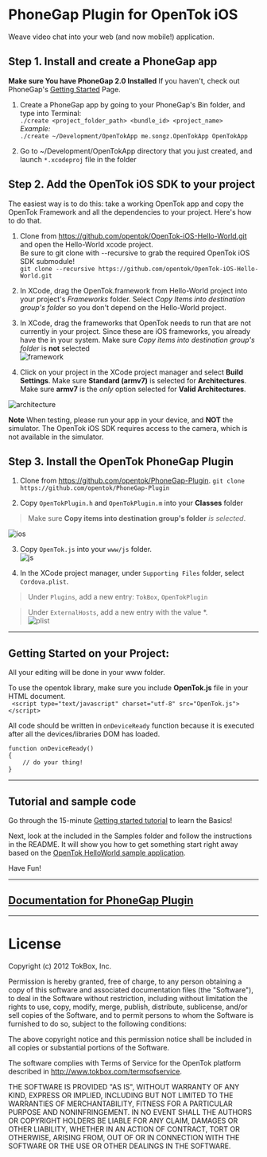 PhoneGap Plugin for OpenTok iOS
===

Weave video chat into your web (and now mobile!) application.

## Step 1. Install and create a PhoneGap app
**Make sure You have PhoneGap 2.0 Installed** If you haven't, check out PhoneGap's [Getting Started](http://docs.phonegap.com/en/2.0.0/guide_getting-started_ios_index.md.html#Getting%20Started%20with%20iOS) Page.

1. Create a PhoneGap app by going to your PhoneGap's Bin folder, and type into Terminal:  
`./create <project_folder_path> <bundle_id> <project_name>`  
*Example:*  
`./create ~/Development/OpenTokApp me.songz.OpenTokApp OpenTokApp`

2. Go to ~/Development/OpenTokApp directory that you just created, and launch `*.xcodeproj` file in the folder  


## Step 2. Add the OpenTok iOS SDK to your project
The easiest way is to do this: take a working OpenTok app and copy the OpenTok Framework and all the dependencies to your project.  Here's how to do that.

1. Clone from <https://github.com/opentok/OpenTok-iOS-Hello-World.git> and open the Hello-World xcode project.  
Be sure to git clone with --recursive to grab the required OpenTok iOS SDK submodule!  
`git clone --recursive https://github.com/opentok/OpenTok-iOS-Hello-World.git`

2. In XCode, drag the OpenTok.framework from Hello-World project into your project's *Frameworks* folder.
Select *Copy Items into destination group's folder* so you don't depend on the Hello-World project.

3. In XCode, drag the frameworks that OpenTok needs to run that are not currently in your project.
Since these are iOS frameworks, you already have the in your system. Make sure *Copy items into destination group's folder* is **not** selected  
![framework](http://songz.github.com/phonegap-plugin-opentok/images/frameworks.png)

4. Click on your project in the XCode project manager and select **Build Settings**. 
Make sure **Standard (armv7)** is selected for **Architectures**.  
Make sure **armv7** is the *only* option selected for **Valid Architectures**.  

![architecture](http://songz.github.com/phonegap-plugin-opentok/images/arch.png)  

**Note** When testing, please run your app in your device, and **NOT** the simulator. The OpenTok iOS SDK requires access to the camera, which
is not available in the simulator. 

## Step 3. Install the OpenTok PhoneGap Plugin
1. Clone from <https://github.com/opentok/PhoneGap-Plugin>.
`git clone https://github.com/opentok/PhoneGap-Plugin`

2. Copy `OpenTokPlugin.h` and `OpenTokPlugin.m` into your **Classes** folder  
> Make sure **Copy items into destination group's folder** *is selected*.
>
![ios](http://songz.github.com/phonegap-plugin-opentok/images/iosplugin.png)

3. Copy `OpenTok.js` into your `www/js` folder.  
![js](http://songz.github.com/phonegap-plugin-opentok/images/jsplugin.png)

4. In the XCode project manager, under `Supporting Files` folder, select `Cordova.plist`.
> Under `Plugins`, add a new entry: `TokBox`, `OpenTokPlugin`  

> Under `ExternalHosts`, add a new entry with the value *.  
![plist](http://songz.github.com/phonegap-plugin-opentok/images/cplist.png) 


---

## Getting Started on your Project:
All your editing will be done in your www folder.

To use the opentok library, make sure you include **OpenTok.js** file in your HTML document.  
` <script type="text/javascript" charset="utf-8" src="OpenTok.js"></script>`

All code should be written in `onDeviceReady` function because it is executed after all the devices/libraries DOM has loaded.

	function onDeviceReady()
	{
		// do your thing!
	}

---

## Tutorial and sample code
Go through the 15-minute [Getting started tutorial](http://www.tokbox.com/opentok/api/documentation/gettingstarted) to learn the Basics!  

Next, look at the included in the Samples folder and follow the instructions in the README. It will show you how to get something start right away based on the [OpenTok HelloWorld sample application](http://www.tokbox.com/opentok/api/tools/js/tutorials/helloworld.html).  

Have Fun!

----

## [Documentation for PhoneGap Plugin](/opentok/PhoneGap-Plugin/blob/master/docs/README.md)

----

License
===

Copyright (c) 2012 TokBox, Inc.

Permission is hereby granted, free of charge, to any person obtaining a copy of this software and associated documentation files (the "Software"), to deal in the Software without restriction, including without limitation the rights to use, copy, modify, merge, publish, distribute, sublicense, and/or sell copies of the Software, and to permit persons to whom the Software is furnished to do so, subject to the following conditions:


The above copyright notice and this permission notice shall be included in all copies or substantial portions of the Software.

The software complies with Terms of Service for the OpenTok platform described in <http://www.tokbox.com/termsofservice>.

THE SOFTWARE IS PROVIDED "AS IS", WITHOUT WARRANTY OF ANY KIND, EXPRESS OR IMPLIED, INCLUDING BUT NOT LIMITED TO THE WARRANTIES OF MERCHANTABILITY, FITNESS FOR A PARTICULAR PURPOSE AND NONINFRINGEMENT. IN NO EVENT SHALL THE AUTHORS OR COPYRIGHT HOLDERS BE LIABLE FOR ANY CLAIM, DAMAGES OR OTHER LIABILITY, WHETHER IN AN ACTION OF CONTRACT, TORT OR OTHERWISE, ARISING FROM, OUT OF OR IN CONNECTION WITH THE SOFTWARE OR THE USE OR OTHER DEALINGS IN THE SOFTWARE.
